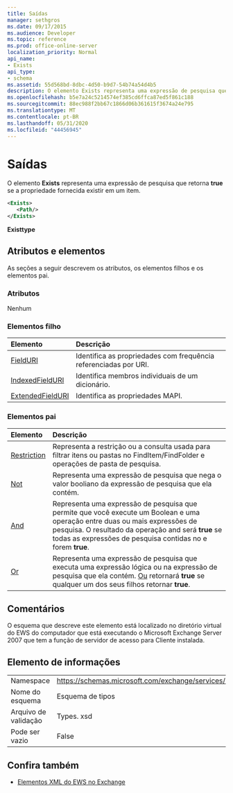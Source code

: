 ```yaml
---
title: Saídas
manager: sethgros
ms.date: 09/17/2015
ms.audience: Developer
ms.topic: reference
ms.prod: office-online-server
localization_priority: Normal
api_name:
- Exists
api_type:
- schema
ms.assetid: 55d568bd-8dbc-4d50-b9d7-54b74a54d4b5
description: O elemento Exists representa uma expressão de pesquisa que retorna true se a propriedade fornecida existir em um item.
ms.openlocfilehash: b5e7a24c5214574ef385cd6ffca87ed5f861c188
ms.sourcegitcommit: 88ec988f2bb67c1866d06b361615f3674a24e795
ms.translationtype: MT
ms.contentlocale: pt-BR
ms.lasthandoff: 05/31/2020
ms.locfileid: "44456945"
---
```

# <a name="exists"></a>Saídas

O elemento **Exists** representa uma expressão de pesquisa que retorna **true** se a propriedade fornecida existir em um item. 
  
```xml
<Exists>
   <Path/>
</Exists>
```

 **Existtype**
## <a name="attributes-and-elements"></a>Atributos e elementos

As seções a seguir descrevem os atributos, os elementos filhos e os elementos pai.
  
### <a name="attributes"></a>Atributos

Nenhum
  
### <a name="child-elements"></a>Elementos filho

|**Elemento**|**Descrição**|
|:-----|:-----|
|[FieldURI](fielduri.md) <br/> |Identifica as propriedades com frequência referenciadas por URI.  <br/> |
|[IndexedFieldURI](indexedfielduri.md) <br/> |Identifica membros individuais de um dicionário.  <br/> |
|[ExtendedFieldURI](extendedfielduri.md) <br/> |Identifica as propriedades MAPI.  <br/> |
   
### <a name="parent-elements"></a>Elementos pai

|**Elemento**|**Descrição**|
|:-----|:-----|
|[Restriction](restriction.md) <br/> |Representa a restrição ou a consulta usada para filtrar itens ou pastas no FindItem/FindFolder e operações de pasta de pesquisa.  <br/> |
|[Not](not.md) <br/> |Representa uma expressão de pesquisa que nega o valor booliano da expressão de pesquisa que ela contém.  <br/> |
|[And](and.md) <br/> |Representa uma expressão de pesquisa que permite que você execute um Boolean e uma operação entre duas ou mais expressões de pesquisa. O resultado da operação and será **true** se todas as expressões de pesquisa contidas no e forem **true**.  <br/> |
|[Or](or.md) <br/> |Representa uma expressão de pesquisa que executa uma expressão lógica ou na expressão de pesquisa que ela contém. [Ou](or.md) retornará **true** se qualquer um dos seus filhos retornar **true**.  <br/> |
   
## <a name="remarks"></a>Comentários

O esquema que descreve este elemento está localizado no diretório virtual do EWS do computador que está executando o Microsoft Exchange Server 2007 que tem a função de servidor de acesso para Cliente instalada.
  
## <a name="element-information"></a>Elemento de informações

|||
|:-----|:-----|
|Namespace  <br/> |https://schemas.microsoft.com/exchange/services/2006/types  <br/> |
|Nome do esquema  <br/> |Esquema de tipos  <br/> |
|Arquivo de validação  <br/> |Types. xsd  <br/> |
|Pode ser vazio  <br/> |False  <br/> |
   
## <a name="see-also"></a>Confira também



- [Elementos XML do EWS no Exchange](ews-xml-elements-in-exchange.md)

